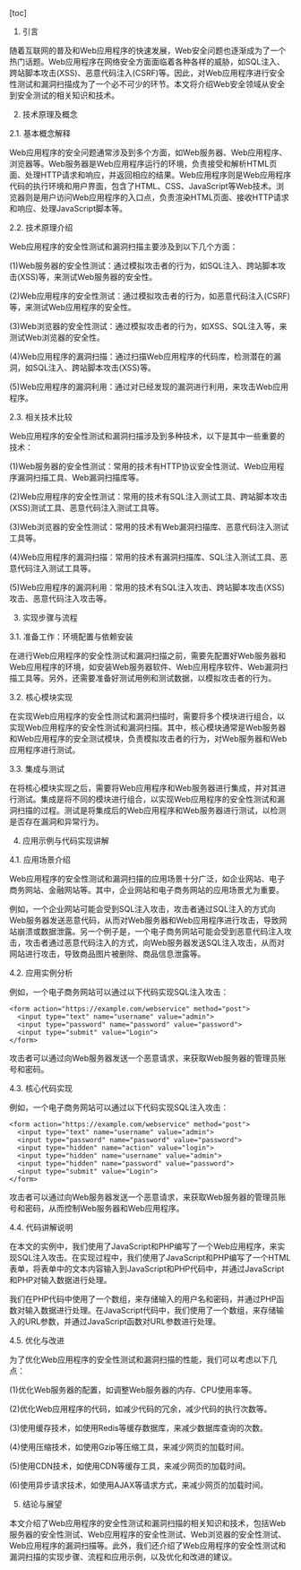 
[toc]                    
                
                
1. 引言

随着互联网的普及和Web应用程序的快速发展，Web安全问题也逐渐成为了一个热门话题。Web应用程序在网络安全方面面临着各种各样的威胁，如SQL注入、跨站脚本攻击(XSS)、恶意代码注入(CSRF)等。因此，对Web应用程序进行安全性测试和漏洞扫描成为了一个必不可少的环节。本文将介绍Web安全领域从安全到安全测试的相关知识和技术。

2. 技术原理及概念

2.1. 基本概念解释

Web应用程序的安全问题通常涉及到多个方面，如Web服务器、Web应用程序、浏览器等。Web服务器是Web应用程序运行的环境，负责接受和解析HTML页面、处理HTTP请求和响应，并返回相应的结果。Web应用程序则是Web应用程序代码的执行环境和用户界面，包含了HTML、CSS、JavaScript等Web技术。浏览器则是用户访问Web应用程序的入口点，负责渲染HTML页面、接收HTTP请求和响应、处理JavaScript脚本等。

2.2. 技术原理介绍

Web应用程序的安全性测试和漏洞扫描主要涉及到以下几个方面：

(1)Web服务器的安全性测试：通过模拟攻击者的行为，如SQL注入、跨站脚本攻击(XSS)等，来测试Web服务器的安全性。

(2)Web应用程序的安全性测试：通过模拟攻击者的行为，如恶意代码注入(CSRF)等，来测试Web应用程序的安全性。

(3)Web浏览器的安全性测试：通过模拟攻击者的行为，如XSS、SQL注入等，来测试Web浏览器的安全性。

(4)Web应用程序的漏洞扫描：通过扫描Web应用程序的代码库，检测潜在的漏洞，如SQL注入、跨站脚本攻击(XSS)等。

(5)Web应用程序的漏洞利用：通过对已经发现的漏洞进行利用，来攻击Web应用程序。

2.3. 相关技术比较

Web应用程序的安全性测试和漏洞扫描涉及到多种技术，以下是其中一些重要的技术：

(1)Web服务器的安全性测试：常用的技术有HTTP协议安全性测试、Web应用程序漏洞扫描工具、Web漏洞扫描库等。

(2)Web应用程序的安全性测试：常用的技术有SQL注入测试工具、跨站脚本攻击(XSS)测试工具、恶意代码注入测试工具等。

(3)Web浏览器的安全性测试：常用的技术有Web漏洞扫描库、恶意代码注入测试工具等。

(4)Web应用程序的漏洞扫描：常用的技术有漏洞扫描库、SQL注入测试工具、恶意代码注入测试工具等。

(5)Web应用程序的漏洞利用：常用的技术有SQL注入攻击、跨站脚本攻击(XSS)攻击、恶意代码注入攻击等。

3. 实现步骤与流程

3.1. 准备工作：环境配置与依赖安装

在进行Web应用程序的安全性测试和漏洞扫描之前，需要先配置好Web服务器和Web应用程序的环境，如安装Web服务器软件、Web应用程序软件、Web漏洞扫描工具等。另外，还需要准备好测试用例和测试数据，以模拟攻击者的行为。

3.2. 核心模块实现

在实现Web应用程序的安全性测试和漏洞扫描时，需要将多个模块进行组合，以实现Web应用程序的安全性测试和漏洞扫描。其中，核心模块通常是Web服务器和Web应用程序的安全测试模块，负责模拟攻击者的行为，对Web服务器和Web应用程序进行测试。

3.3. 集成与测试

在将核心模块实现之后，需要将Web应用程序和Web服务器进行集成，并对其进行测试。集成是将不同的模块进行组合，以实现Web应用程序的安全性测试和漏洞扫描的过程。测试是将集成后的Web应用程序和Web服务器进行测试，以检测是否存在漏洞和异常行为。

4. 应用示例与代码实现讲解

4.1. 应用场景介绍

Web应用程序的安全性测试和漏洞扫描的应用场景十分广泛，如企业网站、电子商务网站、金融网站等。其中，企业网站和电子商务网站的应用场景尤为重要。

例如，一个企业网站可能会受到SQL注入攻击，攻击者通过SQL注入的方式向Web服务器发送恶意代码，从而对Web服务器和Web应用程序进行攻击，导致网站崩溃或数据泄露。另一个例子是，一个电子商务网站可能会受到恶意代码注入攻击，攻击者通过恶意代码注入的方式，向Web服务器发送SQL注入攻击，从而对网站进行攻击，导致商品图片被删除、商品信息泄露等。

4.2. 应用实例分析

例如，一个电子商务网站可以通过以下代码实现SQL注入攻击：

```
<form action="https://example.com/webservice" method="post">
  <input type="text" name="username" value="admin">
  <input type="password" name="password" value="password">
  <input type="submit" value="Login">
</form>
```

攻击者可以通过向Web服务器发送一个恶意请求，来获取Web服务器的管理员账号和密码。

4.3. 核心代码实现

例如，一个电子商务网站可以通过以下代码实现SQL注入攻击：

```
<form action="https://example.com/webservice" method="post">
  <input type="text" name="username" value="admin">
  <input type="password" name="password" value="password">
  <input type="hidden" name="action" value="login">
  <input type="hidden" name="username" value="admin">
  <input type="hidden" name="password" value="password">
  <input type="submit" value="Login">
</form>
```

攻击者可以通过向Web服务器发送一个恶意请求，来获取Web服务器的管理员账号和密码，从而控制Web服务器和Web应用程序。

4.4. 代码讲解说明

在本文的实例中，我们使用了JavaScript和PHP编写了一个Web应用程序，来实现SQL注入攻击。在实现过程中，我们使用了JavaScript和PHP编写了一个HTML表单，将表单中的文本内容输入到JavaScript和PHP代码中，并通过JavaScript和PHP对输入数据进行处理。

我们在PHP代码中使用了一个数组，来存储输入的用户名和密码，并通过PHP函数对输入数据进行处理。在JavaScript代码中，我们使用了一个数组，来存储输入的URL参数，并通过JavaScript函数对URL参数进行处理。

4.5. 优化与改进

为了优化Web应用程序的安全性测试和漏洞扫描的性能，我们可以考虑以下几点：

(1)优化Web服务器的配置，如调整Web服务器的内存、CPU使用率等。

(2)优化Web应用程序的代码，如减少代码的冗余，减少代码的执行次数等。

(3)使用缓存技术，如使用Redis等缓存数据库，来减少数据库查询的次数。

(4)使用压缩技术，如使用Gzip等压缩工具，来减少网页的加载时间。

(5)使用CDN技术，如使用CDN等缓存工具，来减少网页的加载时间。

(6)使用异步请求技术，如使用AJAX等请求方式，来减少网页的加载时间。

5. 结论与展望

本文介绍了Web应用程序的安全性测试和漏洞扫描的相关知识和技术，包括Web服务器的安全性测试、Web应用程序的安全性测试、Web浏览器的安全性测试、Web应用程序的漏洞扫描等。此外，我们还介绍了Web应用程序的安全性测试和漏洞扫描的实现步骤、流程和应用示例，以及优化和改进的建议。

